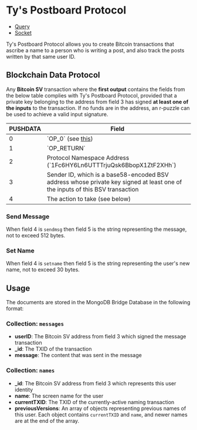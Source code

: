 # Ty's Postboard Protocol

- [Query](./query)
- [Socket](./socket)

Ty's Postboard Protocol allows you to create Bitcoin transactions that ascribe a name to a person who is writing a post, and also track the posts written by that same user ID.

## Blockchain Data Protocol

Any **Bitcoin SV** transaction where the **first output** contains the fields from the below table complies with Ty's Postboard Protocol, provided that a private key belonging to the address from field 3 has signed **at least one of the inputs** to the transaction. If no funds are in the address, an r-puzzle can be used to achieve a valid input signature.

PUSHDATA | Field
---------|---------------------------------
0        | \`OP_0\` (see [this](https://bitcoinsv.io/2019/07/27/the-return-of-op_return-roadmap-to-genesis-part-4/))
1        | \`OP_RETURN\`
2        | Protocol Namespace Address (\`1Fc6HY6Ln6UTTTrjuQsk6BbopX1ZtF2XHh\`)
3        | Sender ID, which is a base58-encoded BSV address whose private key signed at least one of the inputs of this BSV transaction
4        | The action to take (see below)

### Send Message

When field 4 is `sendmsg` then field 5 is the string representing the message, not to exceed 512 bytes.

### Set Name

When field 4 is `setname` then field 5 is the string representing the user's new name, not to exceed 30 bytes.

## Usage

The documents are stored in the MongoDB Bridge Database in the following format:

### Collection: `messages`

- **userID**: The Bitcoin SV address from field 3 which signed the message transaction
- **_id**: The TXID of the transaction
- **message**: The content that was sent in the message

### Collection: `names`

- **_id**: The Bitcoin SV address from field 3 which represents this user identity
- **name**: The screen name for the user
- **currentTXID**: The TXID of the currently-active naming transaction
- **previousVersions**: An array of objects representing previous names of this user. Each object contains `currentTXID` and `name`, and newer names are at the end of the array.
